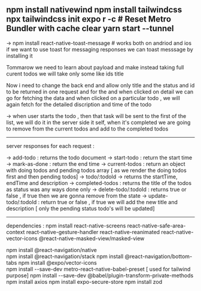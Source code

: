 npm install nativewind
npm install tailwindcss
npx tailwindcss init
expo r -c  # Reset Metro Bundler with cache clear
yarn start --tunnel
---------------------------------
-> npm install react-native-toast-message # works both on andriod and ios
if we want to use toast for messaging responses we can toast messsage by installing it

Tommarow we need to learn about payload and make instead taking full curent todos we will take only some like ids title

Now i need to change the back end and allow only title and the status and id to be returned in one request and for the 
and when clicked on detail we can go for fetching the data and when clicked on a particular todo , we will again fetch
for the detailed discription and time of the todo

-> when user starts the todo , then that task will be sent to the first of the list, we will do it in the server side
it self, when it's completed we are going to remove from the current todos and add to the completed todos

----------------------------------------
server responses for each request :

-> add-todo : returns the todo document
-> start-todo : return the start time
-> mark-as-done : return the end time
-> current-todos : return an object with doing todos and pending todos array
[ as we render the doing todos first and then pending todos]
-> todo/:todoId -> returns the startTime, endTime and description
-> completed-todos : returns the title of the todos as status was any ways done only
-> delete-todo/:todoId : returns true or false , if true then we are gonna remove from the state 
-> update-todo/:todoId :  return true or false , if true we will add the new title and description
[ only the pending status todo's will be updated]


------------------------------------------
dependencies :
npm install react-native-screens react-native-safe-area-context react-native-gesture-handler react-native-reanimated react-native-vector-icons @react-native-masked-view/masked-view

npm install @react-navigation/native   
npm install @react-navigation/stack
npm install @react-navigation/bottom-tabs
npm install @expo/vector-icons   
npm install --save-dev metro-react-native-babel-preset  [ used for tailwind purpose]
npm install --save-dev @babel/plugin-transform-private-methods
npm install axios
npm install expo-secure-store
npm install zod